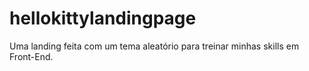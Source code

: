 # hellokittylandingpage
Uma landing feita com um tema aleatório para treinar minhas skills em Front-End.
